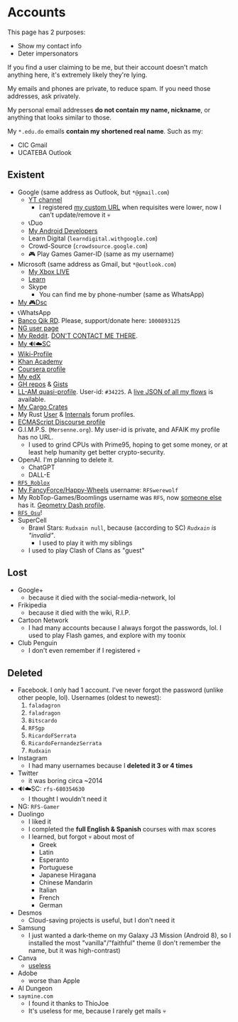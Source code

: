 # Accounts
This page has 2 purposes:
- Show my contact info
- Deter impersonators

If you find a user claiming to be me, but their account doesn't match anything here, it's extremely likely they're lying.

My emails and phones are private, to reduce spam. If you need those addresses, ask privately.

My personal email addresses **do not contain my name, nickname**, or anything that looks similar to those.

My `*.edu.do` emails **contain my shortened real name**. Such as my:
- CIC Gmail
- UCATEBA Outlook

## Existent
- Google (same address as Outlook, but `*@gmail.com`)
	- [YT channel](https://youtube.com/@Rudxain)
		- I registered [my custom URL](https://youtube.com/c/RFSGameplayer) when requisites were lower, now I can't update/remove it 💀
	- 📞Duo
	- [My Android Developers](https://g.dev/rudxain)
	- Learn Digital (`learndigital.withgoogle.com`)
	- Crowd-Source (`crowdsource.google.com`)
	- 🎮 Play Games Gamer-ID (same as my username)
- Microsoft (same address as Gmail, but `*@outlook.com`)
	- [My Xbox LIVE](https://account.xbox.com/en-us/profile?gamertag=Rudxain)
	- [Learn](https://learn.microsoft.com/en-us/users/Rudxain)
	- Skype
		- You can find me by phone-number (same as WhatsApp)
- [My 🎮Dsc](https://discord.com/users/1168914552323326002)
- 📞WhatsApp
- [Banco Qik RD](https://qik.do). Please, support/donate here: `1000893125`
- [NG user page](https://Rudxain.newgrounds.com)
- [My Reddit](https://reddit.com/u/Rudxain). [DON'T CONTACT ME THERE](https://reddit.com/user/Rudxain/comments/15esvam/thanks_for_betraying_me_reddit_ceos).
- [My 🔊☁️SC](https://soundcloud.com/Rudxain)
- [Wiki-Profile](https://en.wikipedia.org/wiki/User:Rudxain)
- [Khan Academy](http://khanacademy.org/profile/Rudxain)
- [Coursera profile](https://coursera.org/user/cdfd656c5769f1b3785e1ae95a5d57c2)
- [My edX](https://profile.edx.org/u/Rudxain)
- [GH repos](https://github.com/Rudxain?tab=repositories) & [Gists](https://gist.github.com/Rudxain)
- [LL-AM quasi-profile](https://llamalab.com/automate/community/flows/42921). User-id: `#34225`. A [live JSON of all my flows](https://llamalab.com/automate/community/api/v1/users/34225/flows) is available.
- [My Cargo Crates](https://crates.io/users/Rudxain)
- My Rust [User](https://users.rust-lang.org/u/rudxain) & [Internals](https://internals.rust-lang.org/u/rudxain) forum profiles.
- [ECMAScript Discourse profile](https://es.discourse.group/u/rudxain)
- G.I.M.P.S. (`Mersenne.org`). My user-id is private, and AFAIK my profile has no URL.
	- I used to grind CPUs with Prime95, hoping to get some money, or at least help humanity get better crypto-security.
- OpenAI. I'm planning to delete it.
	- ChatGPT
	- DALL-E
- [`RFS_Roblox`](https://roblox.com/users/323158352/profile)
- [My FancyForce/Happy-Wheels](https://totaljerkface.com/profile.tjf?uid=6050400) username: `RFSwerewolf`
- My RobTop-Games/Boomlings username was `RFS`, now [someone else](https://gdbrowser.com/u/RFS) has it. [Geometry Dash profile](https://gdbrowser.com/u/Rudxain).
- [`RFS_Osu`](https://osu.ppy.sh/users/9905562)!
- SuperCell
	- Brawl Stars: `Rudxain null`, because (according to SC) *`Rudxain` is "invalid"*.
		- I used to play it with my siblings
	- I used to play Clash of Clans as "guest"

## Lost
- Google+
	- because it died with the social-media-network, lol
- Frikipedia
	- because it died with the wiki, R.I.P.
- Cartoon Network
	- I had many accounts because I always forgot the passwords, lol. I used to play Flash games, and explore with my toonix
- Club Penguin
	- I don't even remember if I registered 💀

## Deleted
- Facebook. I only had 1 account. I've never forgot the password (unlike other people, lol). Usernames (oldest to newest):
	1. `faladagron`
	2. `faladragon`
	3. `Bitscardo`
	4. `RFSgp`
	5. `RicardoFSerrata`
	6. `RicardoFernandezSerrata`
	7. `Rudxain`
- Instagram
	- I had many usernames because I **deleted it 3 or 4 times**
- Twitter
	- it was boring circa ~2014
- 🔊☁️SC: `rfs-680354630`
	- I thought I wouldn't need it
- NG: `RFS-Gamer`
- Duolingo
	- I liked it
	- I completed the **full English & Spanish** courses with max scores
	- I learned, but forgot 💀 about most of
		- Greek
		- Latin
		- Esperanto
		- Portuguese
		- Japanese Hiragana
		- Chinese Mandarin
		- Italian
		- French
		- German
- Desmos
	- Cloud-saving projects is useful, but I don't need it
- Samsung
	- I just wanted a dark-theme on my Galaxy J3 Mission (Android 8), so I installed the most "vanilla"/"faithful" theme (I don't remember the name, but it was high-contrast)
- Canva
	- [useless](https://youtu.be/FYuQkR0J0iM)
- Adobe
	- worse than Apple
- AI Dungeon
- `saymine.com`
	- I found it thanks to ThioJoe
	- It's useless for me, because I rarely get mails 💀
